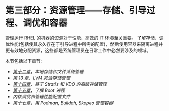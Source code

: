 # 第三部分：资源管理——存储、引导过程、调优和容器

管理运行 RHEL 的机器的资源对于性能、高效的 IT 环境至关重要。 了解存储、调优性能(包括使其永久存在于引导进程中所需的配置)，然后使用容器来隔离进程并更有效地分配资源，这些都是系统管理员在日常工作中必然要涉及的领域。

本节包括以下章节:

*   [*第十二章*](12.html#_idTextAnchor160)，*本地存储和文件系统管理*
*   [*第 13 章*](13.html#_idTextAnchor169)、*LVM 灵活存储管理*
*   [*第十四章*](14.html#_idTextAnchor184)、*基于 Stratis 和 VDO 的高级存储管理*
*   [*第十五章*](15.html#_idTextAnchor194)，*了解 Boot 进程*
*   *内核调优和管理性能配置文件*
*   [*第十七章*](17.html#_idTextAnchor207)，*用 Podman, Buildah, Skopeo 管理容器*